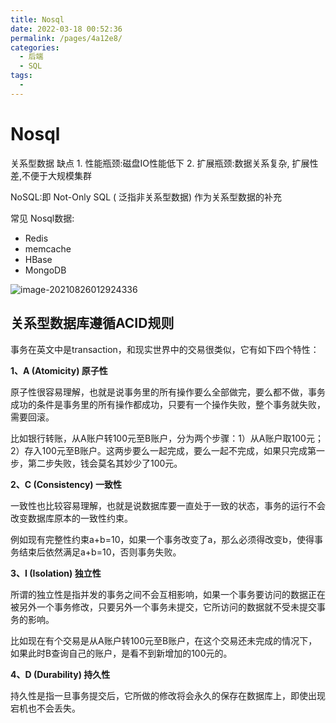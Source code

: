```yaml
---
title: Nosql
date: 2022-03-18 00:52:36
permalink: /pages/4a12e8/
categories:
  - 后端
  - SQL
tags:
  - 
---
```

# Nosql

关系型数据 缺点 1. 性能瓶颈:磁盘IO性能低下  2. 扩展瓶颈:数据关系复杂, 扩展性差,不便于大规模集群



NoSQL:即 Not-Only SQL ( 泛指非关系型数据)  作为关系型数据的补充

常见 Nosql数据:

- Redis
- memcache
- HBase
- MongoDB

![image-20210826012924336](https://cdn.jsdelivr.net/gh/Iekrwh/images/md-images/image-20210826012924336.png)



## 关系型数据库遵循ACID规则

事务在英文中是transaction，和现实世界中的交易很类似，它有如下四个特性：



**1、A (Atomicity) 原子性**

原子性很容易理解，也就是说事务里的所有操作要么全部做完，要么都不做，事务成功的条件是事务里的所有操作都成功，只要有一个操作失败，整个事务就失败，需要回滚。



比如银行转账，从A账户转100元至B账户，分为两个步骤：1）从A账户取100元；2）存入100元至B账户。这两步要么一起完成，要么一起不完成，如果只完成第一步，第二步失败，钱会莫名其妙少了100元。



**2、C (Consistency) 一致性**

一致性也比较容易理解，也就是说数据库要一直处于一致的状态，事务的运行不会改变数据库原本的一致性约束。



例如现有完整性约束a+b=10，如果一个事务改变了a，那么必须得改变b，使得事务结束后依然满足a+b=10，否则事务失败。

**3、I (Isolation) 独立性**

所谓的独立性是指并发的事务之间不会互相影响，如果一个事务要访问的数据正在被另外一个事务修改，只要另外一个事务未提交，它所访问的数据就不受未提交事务的影响。

比如现在有个交易是从A账户转100元至B账户，在这个交易还未完成的情况下，如果此时B查询自己的账户，是看不到新增加的100元的。

**4、D (Durability) 持久性**

持久性是指一旦事务提交后，它所做的修改将会永久的保存在数据库上，即使出现宕机也不会丢失。

